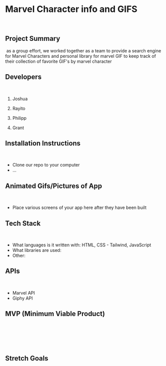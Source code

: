 # Marvel Character info and GIFS
​
​
## Project Summary
​
 as a group effort, we worked together as a team to provide a search engine for Marvel Characters and personal library for marvel GIF to keep track of their collection of favorite GIF's by marvel character
​
## Developers
​
1. Joshua
​
2. Rayito
​
3. Philipp

4. Grant
​
## Installation Instructions
​
- Clone our repo to your computer
​
- ...
​
​
## Animated Gifs/Pictures of App
​
- Place various screens of your app here after they have been built
​
## Tech Stack
​
- What languages is it written with: 
HTML, CSS - Tailwind, JavaScript
​
- What libraries are used: 
​
- Other: 
​
​
## APIs
​
- Marvel API
- Giphy API
​
## MVP (Minimum Viable Product)
​
-
​
​
## Stretch Goals
​
-